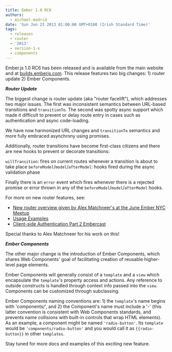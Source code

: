 ```yaml
---
title: Ember 1.0 RC6
authors:
  - michael-madrid
date: 'Sun Jun 23 2013 01:00:00 GMT+0100 (Irish Standard Time)'
tags:
  - releases
  - router
  - '2013'
  - version-1-x
  - components
---
```



Ember.js 1.0 RC6 has been released and is available from the
main website and at [builds.emberjs.com](http://builds.emberjs.com).  This
release features two big changes: 1) router update 2) Ember Components.

***Router Update***

The biggest change is router update (aka "router facelift"), which addresses
two major issues. The first was inconsistent semantics between URL-based transitions
and `transitionTo`. The second was spotty async support which made it difficult to
prevent or delay route entry in cases such as authentication and async code-loading.

We have now harmonized URL changes and `transitionTo` semantics and more fully embraced
asynchrony using promises.

Additionally, router transitions have become first-class citizens and there are
new hooks to prevent or decorate transitions:

 `willTransition`: fires on current routes whenever a transition is about to take place
 `beforeModel`/`model`/`afterModel`: hooks fired during the async validation phase

Finally there is an `error` event which fires whenever there is a rejected promise or
error thrown in any of the `beforeModel`/`model`/`afterModel` hooks.

For more on new router features, see:

* [New router overview given by Alex Matchneer's at the June Ember NYC Meetup](https://machty.s3.amazonaws.com/ember-facelift-presentation/index.html#/1)
* [Usage Examples](https://gist.github.com/machty/5647589)
* [Client-side Authentication Part 2 Embercast](http://www.embercasts.com/episodes/client-side-authentication-part-2)

Special thanks to Alex Matchneer for his work on this!

***Ember Components***

The other major change is the introduction of Ember Components, which shares Web
Components' goal of facilitating creation of reusable higher-level page elements.

Ember Components will generally consist of a `template` and a `view` which encapsulate the `template`'s
property access and actions.  Any reference to outside constructs is handled through context
info passed into the `view`.  Components can be customized through subclassing.

Ember Components naming conventions are: 1) the `template`'s name begins with 'components/', and 2) the
Component's name must include a '-' (this latter convention is consistent with Web Components standards,
and prevents name collisions with built-in controls that wrap HTML elements). As an example, a component
might be named `'radio-button'`.  Its `template` would be `'components/radio-button'` and you would call
it as `{{radio-button}}` in other `templates`.

Stay tuned for more docs and examples of this exciting new feature.